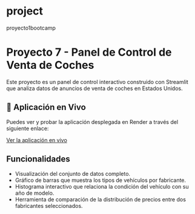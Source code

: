 # project
proyecto1bootcamp
# Proyecto 7 - Panel de Control de Venta de Coches

Este proyecto es un panel de control interactivo construido con Streamlit que analiza datos de anuncios de venta de coches en Estados Unidos.

## 🚀 Aplicación en Vivo

Puedes ver y probar la aplicación desplegada en Render a través del siguiente enlace:

[Ver la aplicación en vivo](https://project1-v2cy.onrender.com/)

## Funcionalidades

* Visualización del conjunto de datos completo.
* Gráfico de barras que muestra los tipos de vehículos por fabricante.
* Histograma interactivo que relaciona la condición del vehículo con su año de modelo.
* Herramienta de comparación de la distribución de precios entre dos fabricantes seleccionados.
